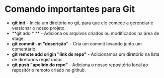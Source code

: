 # Comando importantes para Git

- **git init** - Inicia um diretório no git, para que ele comece a gerenciar e versionar o nosso projeto.
- **git add * ** - Adiciona os arquivos criados ou modificados na área de stage.
- **git commit -m "descrição"** - Cria um commit levando junto um comentário.
- **git remote add origin "link do repo"** - Adicionamos um diretório na lista de diretórios registrados.
- **git push "apelido do repo"** - Adiciona o nosso repositório local ao repositório remoto criado no github.
